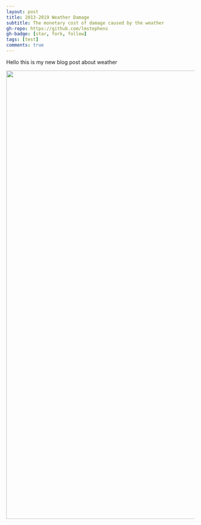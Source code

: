 ```yaml
---
layout: post
title: 2013-2019 Weather Damage
subtitle: The monetary cost of damage caused by the weather
gh-repo: https://github.com/lmstephens
gh-badge: [star, fork, follow]
tags: [test]
comments: true
---
```


Hello this is my new blog post about weather
<div>
    <a href="https://plot.ly/~Lmstephens/1/?share_key=R80WAM6FMaPIl9tgBIGtwx" target="_blank" title="2013 Weather Damage" style="display: block; text-align: center;"><img src="https://plot.ly/~Lmstephens/1.png?share_key=R80WAM6FMaPIl9tgBIGtwx" alt="2013 Weather Damage" style="max-width: 100%;width: 1200px;"  width="1200" onerror="this.onerror=null;this.src='https://plot.ly/404.png';" /></a>
    <script data-plotly="Lmstephens:1" sharekey-plotly="R80WAM6FMaPIl9tgBIGtwx" src="https://plot.ly/embed.js" async></script>
</div>
